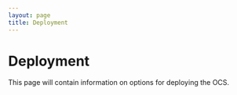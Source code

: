 ```yaml
---
layout: page
title: Deployment
---
```


# Deployment

This page will contain information on options for deploying the OCS.
